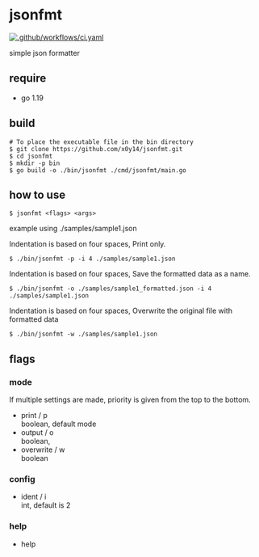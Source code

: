 # jsonfmt
[![.github/workflows/ci.yaml](https://github.com/x0y14/jsonfmt/actions/workflows/ci.yaml/badge.svg?branch=main)](https://github.com/x0y14/jsonfmt/actions/workflows/ci.yaml)

simple json formatter

## require
- go 1.19

## build
```shell
# To place the executable file in the bin directory
$ git clone https://github.com/x0y14/jsonfmt.git
$ cd jsonfmt
$ mkdir -p bin
$ go build -o ./bin/jsonfmt ./cmd/jsonfmt/main.go 
```

## how to use
```shell
$ jsonfmt <flags> <args>
```

example using ./samples/sample1.json


Indentation is based on four spaces, Print only.
```shell
$ ./bin/jsonfmt -p -i 4 ./samples/sample1.json
```

Indentation is based on four spaces, Save the formatted data as a name.
```shell
$ ./bin/jsonfmt -o ./samples/sample1_formatted.json -i 4 ./samples/sample1.json
```

Indentation is based on four spaces, Overwrite the original file with formatted data
```shell
$ ./bin/jsonfmt -w ./samples/sample1.json 
```


## flags
### mode
If multiple settings are made, priority is given from the top to the bottom.
- print / p   
boolean, default mode
- output / o  
boolean,
- overwrite / w  
boolean
### config
- ident / i  
int, default is 2
### help
- help
